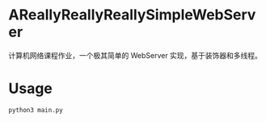 # AReallyReallyReallySimpleWebServer

计算机网络课程作业，一个极其简单的 WebServer 实现，基于装饰器和多线程。

# Usage

```
python3 main.py
```
